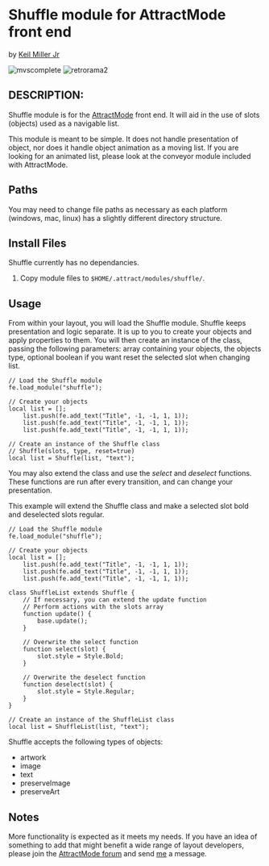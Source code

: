 # Shuffle module for AttractMode front end

by [Keil Miller Jr](http://keilmillerjr.com)

![mvscomplete](mvscomplete.gif)
![retrorama2](retrorama2.gif)

## DESCRIPTION:

Shuffle module is for the [AttractMode](http://attractmode.org) front end. It will aid in the use of slots (objects) used as a navigable list.

This module is meant to be simple. It does not handle presentation of object, nor does it handle object animation as a moving list. If you are looking for an animated list, please look at the conveyor module included with AttractMode.

## Paths

You may need to change file paths as necessary as each platform (windows, mac, linux) has a slightly different directory structure.

## Install Files

Shuffle currently has no dependancies.

1. Copy module files to `$HOME/.attract/modules/shuffle/`.

## Usage

From within your layout, you will load the Shuffle module. Shuffle keeps presentation and logic separate. It is up to you to create your objects and apply properties to them. You will then create an instance of the class, passing the following parameters: array containing your objects, the objects type, optional boolean if you want reset the selected slot when changing list.

```squirrel
// Load the Shuffle module
fe.load_module("shuffle");

// Create your objects
local list = [];
	list.push(fe.add_text("Title", -1, -1, 1, 1));
	list.push(fe.add_text("Title", -1, -1, 1, 1));
	list.push(fe.add_text("Title", -1, -1, 1, 1));

// Create an instance of the Shuffle class
// Shuffle(slots, type, reset=true)
local list = Shuffle(list, "text");
```

You may also extend the class and use the *select* and *deselect* functions. These functions are run after every transition, and can change your presentation.

This example will extend the Shuffle class and make a selected slot bold and deselected slots regular.

```squirrel
// Load the Shuffle module
fe.load_module("shuffle");

// Create your objects
local list = [];
	list.push(fe.add_text("Title", -1, -1, 1, 1));
	list.push(fe.add_text("Title", -1, -1, 1, 1));
	list.push(fe.add_text("Title", -1, -1, 1, 1));

class ShuffleList extends Shuffle {
	// If necessary, you can extend the update function
	// Perform actions with the slots array
	function update() {
		base.update();
	}

	// Overwrite the select function
	function select(slot) {
		slot.style = Style.Bold;
	}

	// Overwrite the deselect function
	function deselect(slot) {
		slot.style = Style.Regular;
	}
}

// Create an instance of the ShuffleList class
local list = ShuffleList(list, "text");
```

Shuffle accepts the following types of objects:

* artwork
* image
* text
* preserveImage
* preserveArt

## Notes

More functionality is expected as it meets my needs. If you have an idea of something to add that might benefit a wide range of layout developers, please join the [AttractMode forum](http://forum.attractmode.org) and send [me](http://forum.attractmode.org/index.php?action=profile;u=32) a message.
